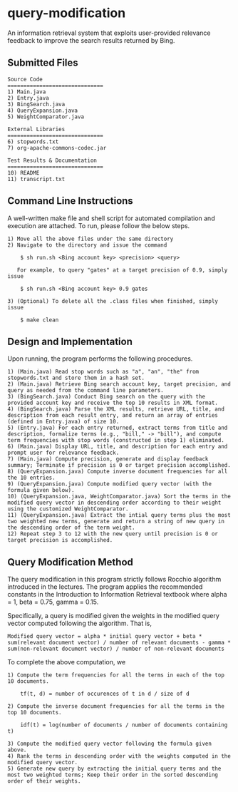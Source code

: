 # query-modification
An information retrieval system that exploits user-provided relevance feedback to improve the search results returned by Bing.

## Submitted Files

    Source Code
    ==============================
    1) Main.java
    2) Entry.java
    3) BingSearch.java
    4) QueryExpansion.java
    5) WeightComparator.java
    
    External Libraries
    ==============================
    6) stopwords.txt
    7) org-apache-commons-codec.jar
    
    Test Results & Documentation
    ==============================
    10) README
    11) transcript.txt


## Command Line Instructions

A well-written make file and shell script for automated compilation and execution are attached. To run, please follow the below steps.

    1) Move all the above files under the same directory
    2) Navigate to the directory and issue the command

        $ sh run.sh <Bing account key> <precision> <query>

       For example, to query "gates" at a target precision of 0.9, simply issue

        $ sh run.sh <Bing account key> 0.9 gates

    3) (Optional) To delete all the .class files when finished, simply issue

        $ make clean

## Design and Implementation

Upon running, the program performs the following procedures.

    1) (Main.java) Read stop words such as "a", "an", "the" from stopwords.txt and store them in a hash set.
    2) (Main.java) Retrieve Bing search account key, target precision, and query as needed from the command line parameters.
    3) (BingSearch.java) Conduct Bing search on the query with the provided account key and receive the top 10 results in XML format.
    4) (BingSearch.java) Parse the XML results, retrieve URL, title, and description from each result entry, and return an array of entries (defined in Entry.java) of size 10.
    5) (Entry.java) For each entry returned, extract terms from title and description, formalize terms (e.g., "bill," -> "bill"), and compute term frequencies with stop words (constructed in step 1) eliminated.
    6) (Main.java) Display URL, title, and description for each entry and prompt user for relevance feedback.
    7) (Main.java) Compute precision, generate and display feedback summary; Terminate if precision is 0 or target precision accomplished.
    8) (QueryExpansion.java) Compute inverse document frequencies for all the 10 entries.
    9) (QueryExpansion.java) Compute modified query vector (with the formula given below).
    10) (QueryExpansion.java, WeightComparator.java) Sort the terms in the modified query vector in descending order according to their weight using the customized WeightComparator.
    11) (QueryExpansion.java) Extract the intial query terms plus the most two weighted new terms, generate and return a string of new query in the descending order of the term weight.
    12) Repeat step 3 to 12 with the new query until precision is 0 or target precision is accomplished.


## Query Modification Method

The query modification in this program strictly follows Rocchio algorithm introduced in the lectures. The program applies the recommended constants in the Introduction to Information Retrieval textbook where alpha = 1, beta = 0.75, gamma = 0.15.

Specifically, a query is modified given the weights in the modified query vector computed following the algorithm. That is,

    Modified query vector = alpha * initial query vector + beta * sum(relevant document vector) / number of relevant documents - gamma * sum(non-relevant document vector) / number of non-relevant documents

To complete the above computation, we

    1) Compute the term frequencies for all the terms in each of the top 10 documents.

        tf(t, d) = number of occurences of t in d / size of d

    2) Compute the inverse document frequencies for all the terms in the top 10 documents.

        idf(t) = log(number of documents / number of documents containing t)

    3) Compute the modified query vector following the formula given above.
    4) Rank the terms in descending order with the weights computed in the modified query vector.
    5) Generate new query by extracting the initial query terms and the most two weighted terms; Keep their order in the sorted descending order of their weights.
